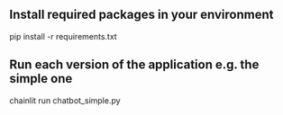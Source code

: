 ## Install required packages in your environment

pip install -r requirements.txt

## Run each version of the application e.g. the simple one

chainlit run chatbot_simple.py    
